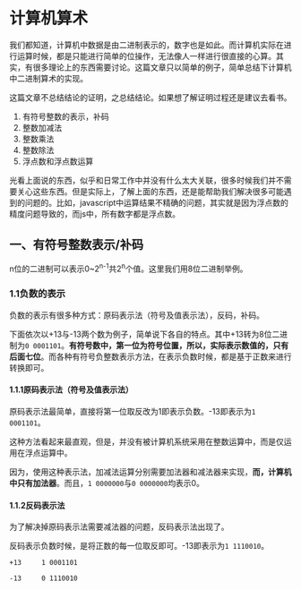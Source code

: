 # 计算机算术

我们都知道，计算机中数据是由二进制表示的，数字也是如此。而计算机实际在进行运算时候，都是只能进行简单的位操作，无法像人一样进行很直接的心算。其实，有很多理论上的东西需要讨论。这篇文章只以简单的例子，简单总结下计算机中二进制算术的实现。

这篇文章不总结结论的证明，之总结结论。如果想了解证明过程还是建议去看书。

1. 有符号整数的表示，补码
2. 整数加减法
3. 整数乘法
4. 整数除法
5. 浮点数和浮点数运算

光看上面说的东西，似乎和日常工作中并没有什么太大关联，很多时候我们并不需要关心这些东西。但是实际上，了解上面的东西，还是能帮助我们解决很多可能遇到的问题的。比如，javascript中运算结果不精确的问题，其实就是因为浮点数的精度问题导致的，而js中，所有数字都是浮点数。

## 一、有符号整数表示/补码

n位的二进制可以表示0~2<sup>n-1</sup>共2<sup>n</sup>个值。这里我们用8位二进制举例。

### 1.1负数的表示
负数的表示有很多种方式：原码表示法（符号及值表示法），反码，补码。

下面依次以+13与-13两个数为例子，简单说下各自的特点。其中+13转为8位二进制为`0 0001101`。**有符号数中，第一位为符号位置，所以，实际表示数值的，只有后面七位**。而各种有符号负整数表示方法，在表示负数时候，都是基于正数来进行转换即可。

#### 1.1.1原码表示法（符号及值表示法）

原码表示法最简单，直接将第一位取反改为1即表示负数。-13即表示为`1 0001101`。

这种方法看起来最直观，但是，并没有被计算机系统采用在整数运算中，而是仅运用在浮点运算中。

因为，使用这种表示法，加减法运算分别需要加法器和减法器来实现，**而，计算机中只有加法器**。而且，`1 0000000`与`0 0000000`均表示0。

#### 1.1.2反码表示法

为了解决掉原码表示法需要减法器的问题，反码表示法出现了。

反码表示负数时候，是将正数的每一位取反即可。-13即表示为`1 1110010`。
   
```
+13     1 0001101

-13     0 1110010
```







